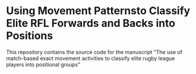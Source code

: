 # Using Movement Patternsto Classify Elite RFL Forwards and Backs into Positions

This repository contains the source code for the manuscript "The use of match-based exact movement activities to classify elite rugby league players into positional groups"
